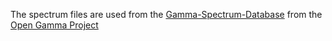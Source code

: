 The spectrum files are used from the [Gamma-Spectrum-Database](https://github.com/OpenGammaProject/Gamma-Spectrum-Database/tree/main) from the [Open Gamma Project](https://github.com/OpenGammaProject)